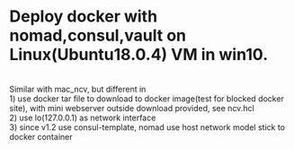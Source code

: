 # Deploy docker with nomad,consul,vault on Linux(Ubuntu18.0.4) VM in win10.
<br>
Similar with mac_ncv, but different in 
<br>
1) use docker tar file to download to docker image(test for blocked docker site), with mini webserver outside download provided, see ncv.hcl
<br>
2) use lo(127.0.0.1) as network interface 
<br>
3) since v1.2 use consul-template, nomad use host network model stick to docker container





